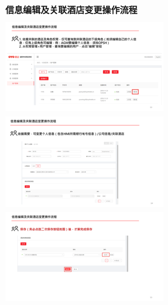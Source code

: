 # 信息编辑及关联酒店变更操作流程

![](../../../.gitbook/assets/image%20%2876%29.png)

![](../../../.gitbook/assets/image%20%2839%29.png)

![](../../../.gitbook/assets/image%20%28159%29.png)

